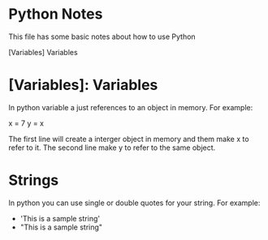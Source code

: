 # Python Notes
This file has some basic notes about how to use Python

[Variables] Variables

# [Variables]: Variables
In python variable a just references to an object in memory.  For example:

 x = 7
 y = x


The first line will create a interger object in memory and them make x to refer to it.  The second line make y to refer to the same object.

# Strings
In python you can use single or double quotes for your string.  For example:

* 'This is a sample string'
* "This is a sample string"